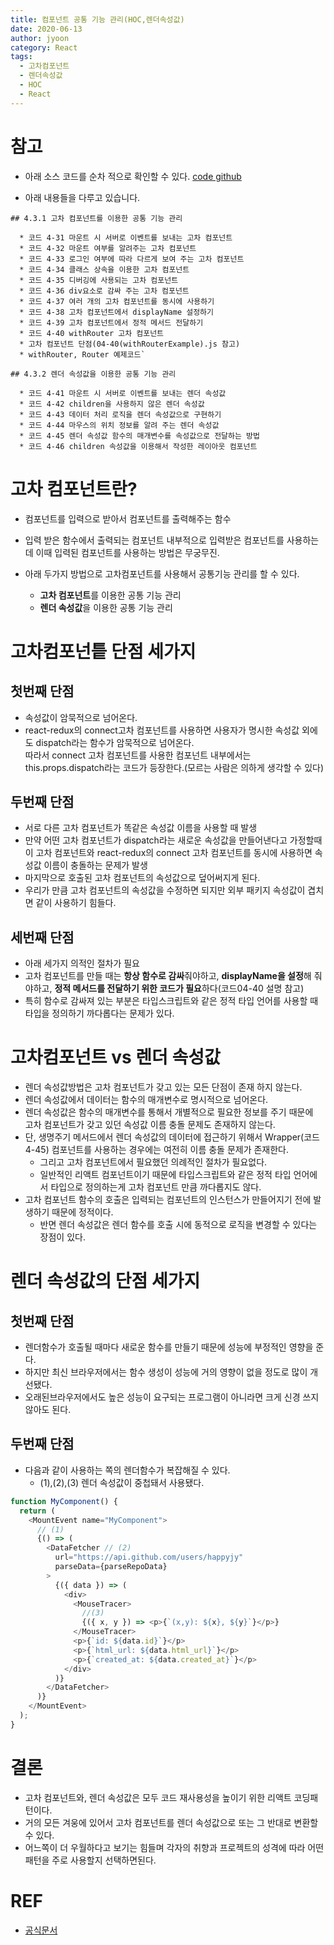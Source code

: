 ```yaml
---
title: 컴포넌트 공통 기능 관리(HOC,렌더속성값)
date: 2020-06-13
author: jyoon
category: React
tags:
  - 고차컴포넌트
  - 렌더속성값
  - HOC
  - React
---
```


# 참고

- 아래 소스 코드를 순차 적으로 확인할 수 있다.
  [code github](https://github.com/happyjy/learning-react/tree/master/src/component/ManageComponent)

- 아래 내용들을 다루고 있습니다.

```
## 4.3.1 고차 컴포넌트를 이용한 공통 기능 관리

  * 코드 4-31 마운트 시 서버로 이벤트를 보내는 고차 컴포넌트
  * 코드 4-32 마운트 여부를 알려주는 고차 컴포넌트
  * 코드 4-33 로그인 여부에 따라 다르게 보여 주는 고차 컴포넌트
  * 코드 4-34 클래스 상속을 이용한 고차 컴포넌트
  * 코드 4-35 디버깅에 사용되는 고차 컴포넌트
  * 코드 4-36 div요소로 감싸 주는 고차 컴포넌트
  * 코드 4-37 여러 개의 고차 컴포넌트를 동시에 사용하기
  * 코드 4-38 고차 컴포넌트에서 displayName 설정하기
  * 코드 4-39 고차 컴포넌트에서 정적 메서드 전달하기
  * 코드 4-40 withRouter 고차 컴포넌트
  * 고차 컴포넌트 단점(04-40(withRouterExample).js 참고)
  * withRouter, Router 예제코드`

## 4.3.2 렌더 속성값을 이용한 공통 기능 관리

  * 코드 4-41 마운트 시 서버로 이벤트를 보내는 렌더 속성값
  * 코드 4-42 children을 사용하지 않은 렌더 속성값
  * 코드 4-43 데이터 처리 로직을 렌더 속성값으로 구현하기
  * 코드 4-44 마우스의 위치 정보를 알려 주는 렌더 속성값
  * 코드 4-45 렌더 속성값 함수의 매개변수를 속성값으로 전달하는 방법
  * 코드 4-46 children 속성값을 이용해서 작성한 레이아웃 컴포넌트

```

# 고차 컴포넌트란?

- 컴포넌트를 입력으로 받아서 컴포넌트를 출력해주는 함수
- 입력 받은 함수에서 출력되는 컴포넌트 내부적으로 입력받은 컴포넌트를 사용하는데 이때 입력된 컴포넌트를 사용하는 방법은 무궁무진.

- 아래 두가지 방법으로 고차컴포넌트를 사용해서 공통기능 관리를 할 수 있다.
  - **고차 컴포넌트**를 이용한 공통 기능 관리
  - **렌더 속성값**을 이용한 공통 기능 관리

# 고차컴포넌틑 단점 세가지

## 첫번째 단점

- 속성값이 암묵적으로 넘어온다.
- react-redux의 connect고차 컴포넌트를 사용하면 사용자가 명시한 속성값 외에도 dispatch라는 함수가 암묵적으로 넘어온다.  
  따라서 connect 고차 컴포넌트를 사용한 컴포넌트 내부에서는 this.props.dispatch라는 코드가 등장한다.(모르는 사람은 의하게 생각할 수 있다)

## 두번째 단점

- 서로 다른 고차 컴포넌트가 똑같은 속성값 이름을 사용할 때 발생
- 만약 어떤 고차 컴포넌트가 dispatch라는 새로운 속성값을 만들어낸다고 가정할때 이 고차 컴포넌트와 react-redux의 connect 고차 컴포넌트를 동시에 사용하면 속성값 이름이 충돌하는 문제가 발생
- 마지막으로 호출된 고차 컴포넌트의 속성값으로 덮어써지게 된다.
- 우리가 만큼 고차 컴포넌트의 속성값을 수정하면 되지만 외부 패키지 속성값이 겹치면 같이 사용하기 힘들다.

## 세번째 단점

- 아래 세가지 의적인 절차가 필요
- 고차 컴포넌트를 만들 때는 **항상 함수로 감싸**줘야하고, **displayName을 설정**해 줘야하고, **정적 메서드를 전달하기 위한 코드가 필요**하다(코드04-40 설명 참고)
- 특히 함수로 감싸져 있는 부분은 타입스크립트와 같은 정적 타입 언어를 사용할 때 타입을 정의하기 까다롭다는 문제가 있다.

# 고차컴포넌트 vs 렌더 속성값

- 렌더 속성값방법은 고차 컴포넌트가 갖고 있는 모든 단점이 존재 하지 않는다.
- 렌더 속성값에서 데이터는 함수의 매개변수로 명시적으로 넘어온다.
- 렌더 속성값은 함수의 매개변수를 통해서 개별적으로 필요한 정보를 주기 때문에  
  고차 컴포넌트가 갖고 있던 속성값 이름 충돌 문제도 존재하지 않는다.
- 단, 생명주기 메서드에서 렌더 속성값의 데이터에 접근하기 위해서 Wrapper(코드4-45) 컴포넌트를 사용하는 경우에는 여전히 이름 충돌 문제가 존재한다.
  - 그리고 고차 컴포넌트에서 필요했던 의례적인 절차가 필요없다.
  - 일반적인 리액트 컴포넌트이기 때문에 타입스크립트와 같은 정적 타입 언어에서 타입으로 정의하는게 고차 컴포넌트 만큼 까다롭지도 않다.
- 고차 컴포넌트 함수의 호출은 입력되는 컴포넌트의 인스턴스가 만들어지기 전에 발생하기 때문에 정적이다.
  - 반면 렌더 속성값은 렌더 함수를 호출 시에 동적으로 로직을 변경할 수 있다는 장점이 있다.

# 렌더 속성값의 단점 세가지

## 첫번째 단점

- 렌더함수가 호출될 때마다 새로운 함수를 만들기 때문에 성능에 부정적인 영향을 준다.
- 하지만 최신 브라우저에서는 함수 생성이 성능에 거의 영향이 없을 정도로 많이 개선됐다.
- 오래된브라우저에서도 높은 성능이 요구되는 프로그램이 아니라면 크게 신경 쓰지 않아도 된다.

## 두번째 단점

- 다음과 같이 사용하는 쪽의 렌더함수가 복잡해질 수 있다.
  - (1),(2),(3) 렌더 속성값이 중첩돼서 사용됐다.

```js
function MyComponent() {
  return (
    <MountEvent name="MyComponent">
      // (1)
      {() => (
        <DataFetcher // (2)
          url="https://api.github.com/users/happyjy"
          parseData={parseRepoData}
        >
          {({ data }) => (
            <div>
              <MouseTracer>
                //(3)
                {({ x, y }) => <p>{`(x,y): ${x}, ${y}`}</p>}
              </MouseTracer>
              <p>{`id: ${data.id}`}</p>
              <p>{`html_url: ${data.html_url}`}</p>
              <p>{`created_at: ${data.created_at}`}</p>
            </div>
          )}
        </DataFetcher>
      )}
    </MountEvent>
  );
}
```

# 결론

- 고차 컴포넌트와, 렌더 속성값은 모두 코드 재사용성을 높이기 위한 리액트 코딩패턴이다.
- 거의 모든 겨웅에 있어서 고차 컴포넌트를 렌더 속성값으로 또는 그 반대로 변환할 수 있다.
- 어느쪽이 더 우월하다고 보기는 힘들며 각자의 취향과 프로젝트의 성격에 따라 어떤 패턴을 주로 사용할지 선택하면된다.

# REF

- [공식문서](https://reactjs-kr.firebaseapp.com/docs/higher-order-components.html)
